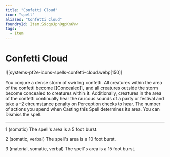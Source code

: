 ```yaml
---
title: "Confetti Cloud"
icon: "spell"
aliases: "Confetti Cloud"
foundryId: Item.S9cqoJpnOgpKn6Vw
tags:
  - Item
---
```


# Confetti Cloud
![[systems-pf2e-icons-spells-confetti-cloud.webp|150]]

You conjure a dense storm of swirling confetti. All creatures within the area of the confetti become [[Concealed]], and all creatures outside the storm become concealed to creatures within it. Additionally, creatures in the area of the confetti continually hear the raucous sounds of a party or festival and take a –2 circumstance penalty on Perception checks to hear. The number of actions you spend when Casting this Spell determines its area. You can Dismiss the spell.

* * *

1 (somatic) The spell's area is a 5 foot burst.

2 (somatic, verbal) The spell's area is a 10 foot burst.

3 (material, somatic, verbal) The spell's area is a 15 foot burst.

